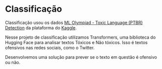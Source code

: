 # Classificação

 Classificação usou os dados [ML Olympiad - Toxic Language (PTBR) Detection](https://www.kaggle.com/competitions/ml-olympiad-toxic-language-ptbr-detection) da plataforma do [Kaggle](https://www.kaggle.com/).

 Nesse projeto de classificação utilizamos Transformers, uma biblioteca do Hugging Face para analisar textos Tóxicos e Não tóxicos. Isso é textos ofensivos nas redes sociais, como o Twitter. 
 
 Desenvolvemos uma solução para prever se o texto em questão é ofensivo ou não.
